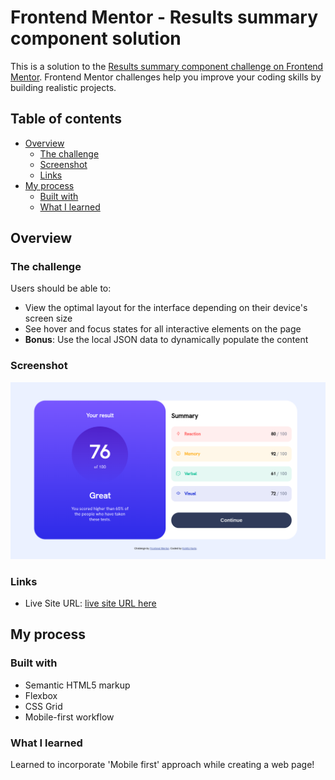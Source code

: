 # Frontend Mentor - Results summary component solution

This is a solution to the [Results summary component challenge on Frontend Mentor](https://www.frontendmentor.io/challenges/results-summary-component-CE_K6s0maV). Frontend Mentor challenges help you improve your coding skills by building realistic projects.

## Table of contents

-   [Overview](#overview)
    -   [The challenge](#the-challenge)
    -   [Screenshot](#screenshot)
    -   [Links](#links)
-   [My process](#my-process)
    -   [Built with](#built-with)
    -   [What I learned](#what-i-learned)

## Overview

### The challenge

Users should be able to:

-   View the optimal layout for the interface depending on their device's screen size
-   See hover and focus states for all interactive elements on the page
-   **Bonus**: Use the local JSON data to dynamically populate the content

### Screenshot

![](./screenshot.png)

### Links

-   Live Site URL: [live site URL here](https://kshitiz-karki.github.io/frontendmentor_results-summary/)

## My process

### Built with

-   Semantic HTML5 markup
-   Flexbox
-   CSS Grid
-   Mobile-first workflow

### What I learned

Learned to incorporate 'Mobile first' approach while creating a web page!
